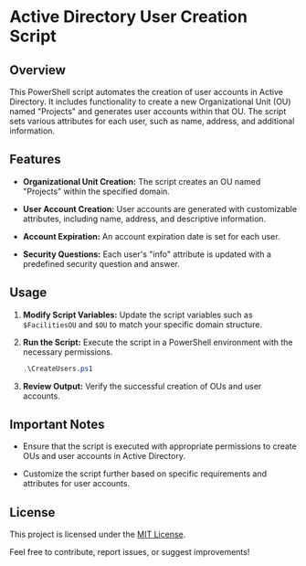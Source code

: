 # Active Directory User Creation Script

## Overview

This PowerShell script automates the creation of user accounts in Active Directory. It includes functionality to create a new Organizational Unit (OU) named "Projects" and generates user accounts within that OU. The script sets various attributes for each user, such as name, address, and additional information.

## Features

- **Organizational Unit Creation:** The script creates an OU named "Projects" within the specified domain.

- **User Account Creation:** User accounts are generated with customizable attributes, including name, address, and descriptive information.

- **Account Expiration:** An account expiration date is set for each user.

- **Security Questions:** Each user's "info" attribute is updated with a predefined security question and answer.

## Usage

1. **Modify Script Variables:** Update the script variables such as `$FacilitiesOU` and `$OU` to match your specific domain structure.

2. **Run the Script:** Execute the script in a PowerShell environment with the necessary permissions.

    ```powershell
    .\CreateUsers.ps1
    ```

3. **Review Output:** Verify the successful creation of OUs and user accounts.

## Important Notes

- Ensure that the script is executed with appropriate permissions to create OUs and user accounts in Active Directory.

- Customize the script further based on specific requirements and attributes for user accounts.

## License

This project is licensed under the [MIT License](LICENSE).

Feel free to contribute, report issues, or suggest improvements!
